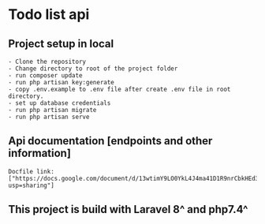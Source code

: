 # Todo list api 


## Project setup in local
    - Clone the repository
    - Change directory to root of the project folder
    - run composer update 
    - run php artisan key:generate
    - copy .env.example to .env file after create .env file in root directory.
    - set up database credentials
    - run php artisan migrate 
    - run php artisan serve


## Api documentation [endpoints and other information]
    Docfile link: 
    ["https://docs.google.com/document/d/13wtimY9LO0YkL4J4ma41D1R9nrCbkHEd3oWu5CMkcD0/edit?usp=sharing"]



## This project is build with Laravel 8^ and php7.4^
